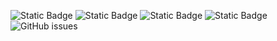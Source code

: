 ![Static Badge](https://img.shields.io/badge/blacklists-61-000000) ![Static Badge](https://img.shields.io/badge/blacklisted-2992454-cc0000) ![Static Badge](https://img.shields.io/badge/whitelisted-2254-00CC00) ![Static Badge](https://img.shields.io/badge/streaming_blacklist-28107-000000) ![GitHub issues](https://img.shields.io/github/issues/fabriziosalmi/blacklists)
